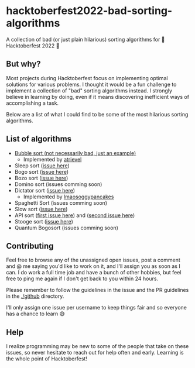 # hacktoberfest2022-bad-sorting-algorithms

A collection of bad (or just plain hilarious) sorting algorithms for 🎃 Hacktoberfest 2022 🎃

## But why?

Most projects during Hacktoberfest focus on implementing optimal solutions for various problems. I thought it would be a fun challenge to implement a collection of "bad" sorting algorithms instead. I strongly believe in learning by doing, even if it means discovering inefficient ways of accomplishing a task.

Below are a list of what I could find to be some of the most hilarious sorting algorithms.

## List of algorithms

- [Bubble sort (not necessarily bad, just an example)](https://github.com/atrievel/hacktoberfest2022-bad-sorting-algorithms/blob/main/src/algorithms/bubble-sort.ts)
  - Implemented by [atrievel](https://github.com/atrievel)
- Sleep sort ([issue here](https://github.com/atrievel/hacktoberfest2022-bad-sorting-algorithms/issues/16))
- Bogo sort ([issue here](https://github.com/atrievel/hacktoberfest2022-bad-sorting-algorithms/issues/17))
- Bozo sort ([issue here](https://github.com/atrievel/hacktoberfest2022-bad-sorting-algorithms/issues/18))
- Domino sort (issues comming soon)
- Dictator sort ([issue here](https://github.com/atrievel/hacktoberfest2022-bad-sorting-algorithms/issues/19))
  - Implemented by [lmaosoggypancakes](https://github.com/lmaosoggypancakes)
- Spaghetti Sort (issues comming soon)
- Slow sort ([issue here](https://github.com/atrievel/hacktoberfest2022-bad-sorting-algorithms/issues/20))
- API sort ([first issue here](https://github.com/atrievel/hacktoberfest2022-bad-sorting-algorithms/issues/22)) and ([second issue here](https://github.com/atrievel/hacktoberfest2022-bad-sorting-algorithms/issues/23))
- Stooge sort ([issue here](https://github.com/atrievel/hacktoberfest2022-bad-sorting-algorithms/issues/21))
- Quantum Bogosort (issues comming soon)

## Contributing

Feel free to browse any of the unassigned open issues, post a comment and @ me saying you'd like to work on it, and I'll assign you as soon as I can.
I do work a full time job and have a bunch of other hobbies, but feel free to ping me again if I don't get back to you within 24 hours.

Please remember to follow the guidelines in the issue and the PR guidelines in the [./github](https://github.com/atrievel/hacktoberfest2022-bad-sorting-algorithms/tree/main/.github) directory.

I'll only assign one issue per username to keep things fair and so everyone has a chance to learn 😅

## Help

I realize programming may be new to some of the people that take on these issues, so never hesitate to reach out for help often and early. Learning is the whole point of Hacktoberfest!
